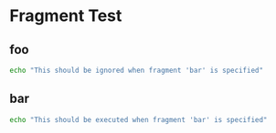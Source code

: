 # Fragment Test

## foo

```bash
echo "This should be ignored when fragment 'bar' is specified"
```

## bar

```bash
echo "This should be executed when fragment 'bar' is specified"
```
